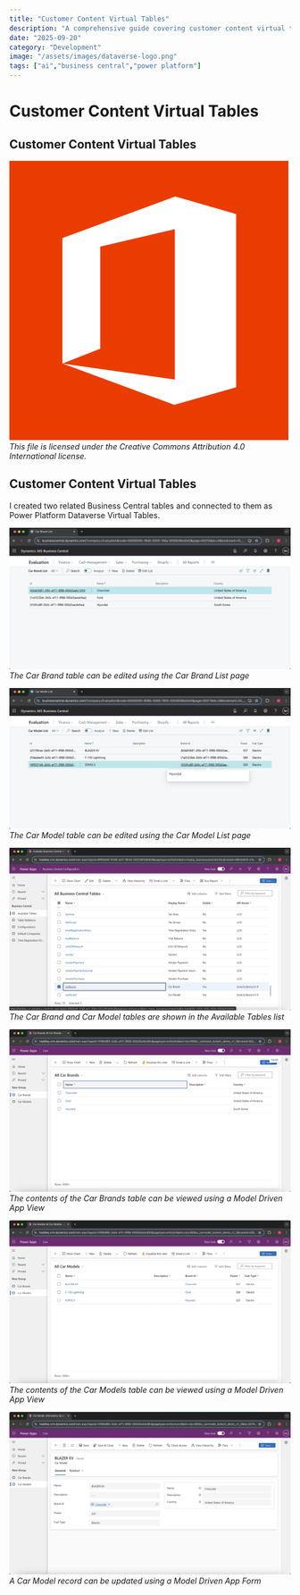 ```yaml
---
title: "Customer Content Virtual Tables"
description: "A comprehensive guide covering customer content virtual tables"
date: "2025-09-20"
category: "Development"
image: "/assets/images/dataverse-logo.png"
tags: ["ai","business central","power platform"]
---
```


# Customer Content Virtual Tables

## Customer Content Virtual Tables

![](/assets/images/customercontentvirtualtables/office-365-icon-500x500.png)
*This file is licensed under the Creative Commons Attribution 4.0 International license.*


## Customer Content Virtual Tables

I created two related Business Central tables and connected to them as Power Platform Dataverse Virtual Tables.

![](/assets/images/customercontentvirtualtables/screenshot-2024-05-07-at-6.07.14pm-1836x923.png)
*The Car Brand table can be edited using the Car Brand List page*

![](/assets/images/customercontentvirtualtables/screenshot-2024-05-07-at-6.07.45pm-1836x921.png)
*The Car Model table can be edited using the Car Model List page*

![](/assets/images/customercontentvirtualtables/screenshot-2024-05-07-at-6.09.07pm-1836x1059.png)
*The Car Brand and Car Model tables are shown in the Available Tables list*

![](/assets/images/customercontentvirtualtables/screenshot-2024-05-07-at-6.09.51pm-1836x1063.png)
*The contents of the Car Brands table can be viewed using a Model Driven App View*

![](/assets/images/customercontentvirtualtables/screenshot-2024-05-07-at-6.10.02pm-1836x1064.png)
*The contents of the Car Models table can be viewed using a Model Driven App View*

![](/assets/images/customercontentvirtualtables/screenshot-2024-05-07-at-6.10.15pm-1836x1062.png)
*A Car Model record can be updated using a Model Driven App Form*
